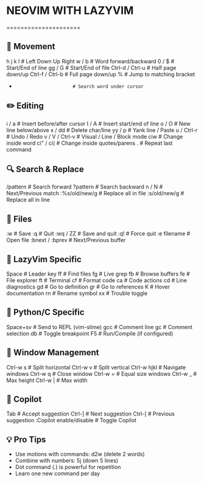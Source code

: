 # NEOVIM WITH LAZYVIM
=====================

## 🎯 Movement
h j k l                    # Left Down Up Right
w / b                      # Word forward/backward
0 / $                      # Start/End of line
gg / G                     # Start/End of file
Ctrl-d / Ctrl-u            # Half page down/up
Ctrl-f / Ctrl-b            # Full page down/up
%                          # Jump to matching bracket
*                          # Search word under cursor

## ✏️ Editing
i / a                      # Insert before/after cursor
I / A                      # Insert start/end of line
o / O                      # New line below/above
x / dd                     # Delete char/line
yy / p                     # Yank line / Paste
u / Ctrl-r                 # Undo / Redo
v / V / Ctrl-v             # Visual / Line / Block mode
ciw                        # Change inside word
ci" / ci(                  # Change inside quotes/parens
.                          # Repeat last command

## 🔍 Search & Replace
/pattern                   # Search forward
?pattern                   # Search backward
n / N                      # Next/Previous match
:%s/old/new/g              # Replace all in file
:s/old/new/g               # Replace all in line

## 💾 Files
:w                         # Save
:q                         # Quit
:wq / ZZ                   # Save and quit
:q!                        # Force quit
:e filename                # Open file
:bnext / :bprev            # Next/Previous buffer

## 🚀 LazyVim Specific
Space                      # Leader key
<leader>ff                 # Find files
<leader>fg                 # Live grep
<leader>fb                 # Browse buffers
<leader>fe                 # File explorer
<leader>ft                 # Terminal
<leader>cf                 # Format code
<leader>ca                 # Code actions
<leader>cd                 # Line diagnostics
gd                         # Go to definition
gr                         # Go to references
K                          # Hover documentation
<leader>rn                 # Rename symbol
<leader>xx                 # Trouble toggle

## 🐍 Python/C Specific
Space+sv                   # Send to REPL (vim-slime)
gcc                        # Comment line
gc                         # Comment selection
<leader>db                 # Toggle breakpoint
F5                         # Run/Compile (if configured)

## 🎨 Window Management
Ctrl-w s                   # Split horizontal
Ctrl-w v                   # Split vertical
Ctrl-w hjkl                # Navigate windows
Ctrl-w q                   # Close window
Ctrl-w =                   # Equal size windows
Ctrl-w _                   # Max height
Ctrl-w |                   # Max width

## 🤖 Copilot
Tab                        # Accept suggestion
Ctrl-]                     # Next suggestion
Ctrl-[                     # Previous suggestion
:Copilot enable/disable    # Toggle Copilot

## 💡 Pro Tips
- Use motions with commands: d2w (delete 2 words)
- Combine with numbers: 5j (down 5 lines)
- Dot command (.) is powerful for repetition
- Learn one new command per day
